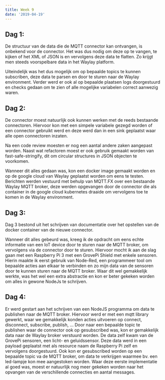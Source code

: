 ```yaml
---
title: Week 9
date: '2019-04-19'
---
```


## Dag 1:

De structuur van de data die de MQTT connector kan ontvangen, is onbekend voor de connector. Het was dus nodig om deze op te vangen, te kijken of het XML of JSON is en vervolgens deze data te flatten. Zo krijgt men steeds voorspelbare data in het Waylay platform.

Uiteindelijk was het dus mogelijk om op bepaalde topics te kunnen subscriben, deze data te parsen en door te sturen naar de Waylay environment. Verder werd er ook al op bepaalde plaatsen logs doorgestuurd en checks gedaan om te zien of alle mogelijke variabelen correct aanwezig waren.

## Dag 2:

De connector moest natuurlijk ook kunnen werken met de reeds bestaande connectoren. Hiervoor kon met een simpele variabele gezegd worden of een connector gebruikt werd en deze werd dan in een sink geplaatst waar alle open connectoren inzaten.

Na een code review moesten er nog een aantal andere zaken aangepast worden. Naast wat refactoren moest er ook gebruik gemaakt worden van fast-safe-stringify, dit om circular structures in JSON objecten te voorkomen.

Wanneer dit alles gedaan was, kon een docker image gemaakt worden en op de google cloud van Waylay geplaatst worden om eens te testen. Berichten werden vestuurd met behulp van MQTT.FX over een bestaande Waylay MQTT broker, deze werden opgevangen door de connector die als container in de google cloud kubernetes draaide om vervolgens toe te komen in de Waylay environment.

## Dag 3:

Dag 3 bestond uit het schrijven van documentatie over het opstellen van de docker container van de nieuwe connector.

Wanneer dit alles gebeurd was, kreeg ik de opdracht om eens echte informatie van een IoT device door te sturen naar de MQTT broker, om vervolgens via de connector door te sturen. Hiervoor mocht ik aan de slag gaan met een Raspberry Pi 3 met een GrovePi Shield met enkele sensoren.
Hierin maakte ik eerst gebruik van Node-Red, een programmeer tool om bepaalde acties aan elkaar te verbinden en zo mijn data van de sensoren door te kunnen sturen naar de MQTT broker. Waar dit wel gemakkelijk werkte, was het wel een extra abstractie en kon er beter gekeken worden om alles in gewone NodeJs te schrijven.

## Dag 4:

Er werd gestart aan het schrijven van een NodeJS programma om data te publishen naar de MQTT broker. Hiervoor werd er met een mqtt library gewerkt, waar we gemakkelijk konden acties uitvoeren op connect, disconnect, subscribe, publish, ...
Door naar een bepaalde topic te publishen waar de connector ook op gesubscribed was, kon er gemakkelijk data naar de Waylay broker verstuurd worden. De data zelf kwam van de GrovePi sensoren, een licht- en geluidssensor. Deze data werd in een payload geplaatst met als resource naam de Raspberry Pi zelf en vervolgens doorgestuurd.
Ook kon er gesubscribed worden op een bepaalde topic va de MQTT broker, om data te verkrijgen waarmee bv. een led-lampje kon mee aangestoken worden.
Waar deze eerste implementatie al goed was, moest er natuurlijk nog meer gekeken worden naar het opvangen van de verschillende connecties en aantal messages.
